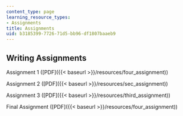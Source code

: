 ```yaml
---
content_type: page
learning_resource_types:
- Assignments
title: Assignments
uid: b3185399-7726-71d5-bb96-df1807baaeb9
---
```


Writing Assignments
-------------------

Assignment 1 ([PDF]({{< baseurl >}}/resources/four_assignment))

Assignment 2 ([PDF]({{< baseurl >}}/resources/sec_assignment))

Assignment 3 ([PDF]({{< baseurl >}}/resources/third_assignment))

Final Assignment ([PDF]({{< baseurl >}}/resources/four_assignment))
